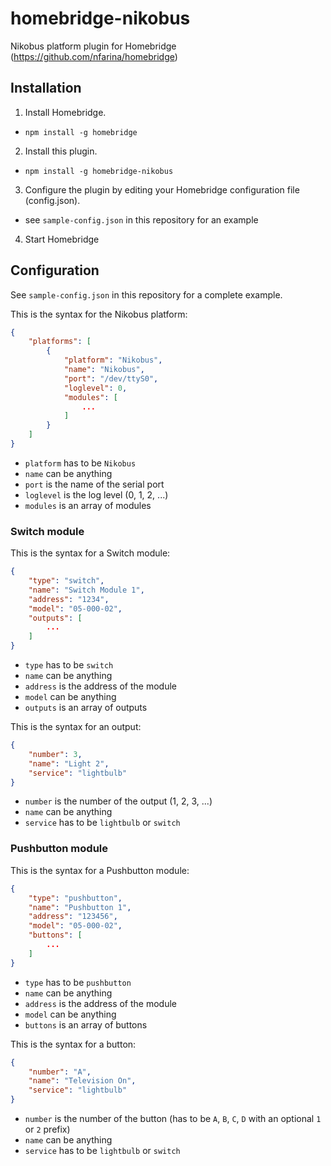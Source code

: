# homebridge-nikobus

Nikobus platform plugin for Homebridge (https://github.com/nfarina/homebridge)

## Installation

1. Install Homebridge.
* `npm install -g homebridge`
2. Install this plugin.
* `npm install -g homebridge-nikobus`
3. Configure the plugin by editing your Homebridge configuration file (config.json).
* see `sample-config.json` in this repository for an example
4. Start Homebridge

## Configuration

See `sample-config.json` in this repository for a complete example.

This is the syntax for the Nikobus platform:

```json
{
	"platforms": [
		{
			"platform": "Nikobus",
			"name": "Nikobus",
			"port": "/dev/ttyS0",
			"loglevel": 0,
			"modules": [
				...
			]
		}
	]
}
```

* ```platform``` has to be ```Nikobus```
* ```name``` can be anything
* ```port``` is the name of the serial port
* ```loglevel``` is the log level (0, 1, 2, ...)
* ```modules``` is an array of modules

### Switch module

This is the syntax for a Switch module:

```json
{
	"type": "switch",
	"name": "Switch Module 1",
	"address": "1234",
	"model": "05-000-02",
	"outputs": [
    	...
	]
}
```

* ```type``` has to be ```switch```
* ```name``` can be anything
* ```address``` is the address of the module
* ```model``` can be anything
* ```outputs``` is an array of outputs

This is the syntax for an output:

```json
{
	"number": 3,
	"name": "Light 2",
	"service": "lightbulb"
}
```

* ```number``` is the number of the output (1, 2, 3, ...)
* ```name``` can be anything
* ```service``` has to be ```lightbulb``` or ```switch```

### Pushbutton module

This is the syntax for a Pushbutton module:

```json
{
	"type": "pushbutton",
	"name": "Pushbutton 1",
	"address": "123456",
	"model": "05-000-02",
	"buttons": [
    	...
	]
}
```

* ```type``` has to be ```pushbutton```
* ```name``` can be anything
* ```address``` is the address of the module
* ```model``` can be anything
* ```buttons``` is an array of buttons

This is the syntax for a button:

```json
{
	"number": "A",
	"name": "Television On",
	"service": "lightbulb"
}
```

* ```number``` is the number of the button (has to be `A`, `B`, `C`, `D` with an optional `1` or `2` prefix)
* ```name``` can be anything
* ```service``` has to be ```lightbulb``` or ```switch```
